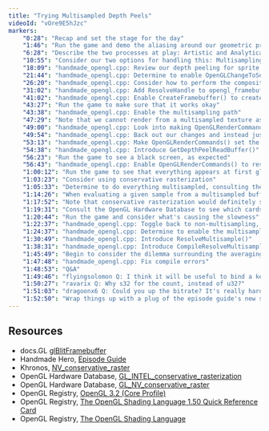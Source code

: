 ```yaml
---
title: "Trying Multisampled Depth Peels"
videoId: "vOre9E5hJzc"
markers:
    "0:28": "Recap and set the stage for the day"
    "1:46": "Run the game and demo the aliasing around our geometric primitives"
    "6:28": "Describe the two processes at play: Artistic and Analytical Antialiasing"
    "10:55": "Consider our two options for handling this: Multisampling and Conservative Rasterization [see Resources, Khronos]"
    "18:09": "handmade_opengl.cpp: Review our depth peeling for sprite rendering"
    "21:44": "handmade_opengl.cpp: Determine to enable OpenGLChangeToSettings() to perform multisampling only on the front-most depth peel buffer"
    "26:20": "handmade_opengl.cpp: Consider how to perform the composite"
    "31:02": "handmade_opengl.cpp: Add ResolveHandle to opengl_framebuffer, and introduce SetDefaultFramebufferTextureParameters() and FramebufferTexImage()"
    "41:02": "handmade_opengl.cpp: Enable CreateFramebuffer() to create a ResolveFramebuffer for multisampling"
    "43:27": "Run the game to make sure that it works okay"
    "43:38": "handmade_opengl.cpp: Enable the multisampling path"
    "47:29": "Note that we cannot render from a multisampled texture as if it was a regular texture"
    "49:00": "handmade_opengl.cpp: Look into making OpenGLRenderCommands() conditionally bind depending on whether or not we're multisampling"
    "49:54": "handmade_opengl.cpp: Back out our changes and instead just create two framebuffers: one multisampled, one not"
    "53:13": "handmade_opengl.cpp: Make OpenGLRenderCommands() set the correct PeelBuffer for multisampling"
    "54:38": "handmade_opengl.cpp: Introduce GetDepthPeelReadBuffer()"
    "56:23": "Run the game to see a black screen, as expected"
    "56:43": "handmade_opengl.cpp: Enable OpenGLRenderCommands() to resolve our framebuffers"
    "1:00:12": "Run the game to see that everything appears at first glance to be working, but is a lot slower than we'd like"
    "1:03:23": "Consider using conservative rasterization"
    "1:05:33": "Determine to do everything multisampled, consulting the OpenGL documentation for sampler2DMS [see Resources, OpenGL Registry]"
    "1:14:26": "When evaluating a given sample from a multisampled buffer, we want to get its corresponding depth sample"
    "1:17:52": "Note that conservative rasterization would definitely solve our problem"
    "1:19:31": "Consult the OpenGL Hardware Database to see which cards support GL_NV_conservative_raster and GL_INTEL_conservative_rasterization [see Resources, OpenGL Hardware Database]"
    "1:20:44": "Run the game and consider what's causing the slowness"
    "1:22:37": "handmade_opengl.cpp: Toggle back to non-multisampling, run the game to see that the frame rate is fine, and continue considering the slowness"
    "1:24:37": "handmade_opengl.cpp: Determine to enable the multisampling path to pick the closest depth value [see Resources, OpenGL Registry]"
    "1:30:49": "handmade_opengl.cpp: Introduce ResolveMultisample()"
    "1:38:31": "handmade_opengl.cpp: Introduce CompileResolveMultisample() shader"
    "1:45:49": "Begin to consider the dilemma surrounding the averaging process"
    "1:47:48": "handmade_opengl.cpp: Fix compile errors"
    "1:48:53": "Q&A"
    "1:49:46": "flyingsolomon Q: I think it will be useful to bind a key to topmost window as there is a key to full screen, then you will not have to resize your editor for live code editing. Also, since I bound the ` key to -> in my editor I'm a very happy panda, warm recommendations"
    "1:50:27": "ravarix Q: Why s32 for the count, instead of u32?"
    "1:51:03": "dragoonx6 Q: Could you up the bitrate? It's really hard to watch when there's too much movement on the screen. It gets all blurry and pixelated. Not exaggerating when I say it makes my eyes watery"
    "1:52:50": "Wrap things up with a plug of the episode guide's new search feature [see Resources, Handmade Hero]"
---
```


## Resources

* docs.GL [glBlitFramebuffer](http://docs.gl/gl3/glBlitFramebuffer)
* Handmade Hero, [Episode Guide](https://hero.handmade.network/episodes)
* Khronos, [NV_conservative_raster](https://www.khronos.org/registry/OpenGL/extensions/NV/NV_conservative_raster.txt)
* OpenGL Hardware Database, [GL_INTEL_conservative_rasterization](http://opengl.gpuinfo.org/gl_listreports.php?listreportsbyextension=GL_INTEL_conservative_rasterization)
* OpenGL Hardware Database, [GL_NV_conservative_raster](http://opengl.gpuinfo.org/gl_listreports.php?listreportsbyextension=GL_NV_conservative_raster)
* OpenGL Registry, [OpenGL 3.2 (Core Profile)](https://khronos.org/registry/OpenGL/specs/gl/glspec32.core.pdf)
* OpenGL Registry, [The OpenGL Shading Language 1.50 Quick Reference Card](https://www.khronos.org/files/opengl-quick-reference-card.pdf)
* OpenGL Registry, [The OpenGL Shading Language](https://khronos.org/registry/OpenGL/specs/gl/GLSLangSpec.1.50.pdf)
